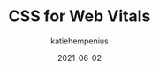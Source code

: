 ---
author: katiehempenius
coauthor: una
date: 2021-06-02
permalink: false
publisher: chromiumdev
tags:
  - css
  - performance
  - web-vitals
target_url: https://web.dev/css-web-vitals/
title: CSS for Web Vitals
---